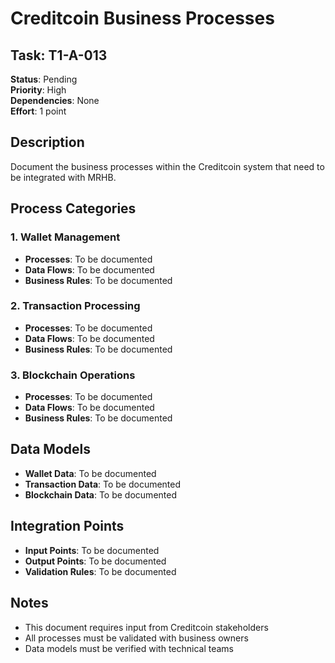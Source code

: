 # Creditcoin Business Processes

## Task: T1-A-013
**Status**: Pending  
**Priority**: High  
**Dependencies**: None  
**Effort**: 1 point

## Description
Document the business processes within the Creditcoin system that need to be integrated with MRHB.

## Process Categories

### 1. Wallet Management
- **Processes**: To be documented
- **Data Flows**: To be documented
- **Business Rules**: To be documented

### 2. Transaction Processing
- **Processes**: To be documented
- **Data Flows**: To be documented
- **Business Rules**: To be documented

### 3. Blockchain Operations
- **Processes**: To be documented
- **Data Flows**: To be documented
- **Business Rules**: To be documented

## Data Models
- **Wallet Data**: To be documented
- **Transaction Data**: To be documented
- **Blockchain Data**: To be documented

## Integration Points
- **Input Points**: To be documented
- **Output Points**: To be documented
- **Validation Rules**: To be documented

## Notes
- This document requires input from Creditcoin stakeholders
- All processes must be validated with business owners
- Data models must be verified with technical teams 